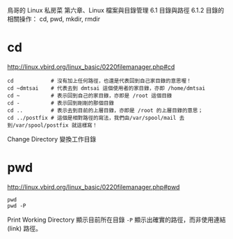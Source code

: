 鳥哥的 Linux 私房菜
第六章、Linux 檔案與目錄管理
6.1 目錄與路徑
6.1.2 目錄的相關操作： cd, pwd, mkdir, rmdir

# cd
http://linux.vbird.org/linux_basic/0220filemanager.php#cd
```
cd            # 沒有加上任何路徑，也還是代表回到自己家目錄的意思喔！
cd ~dmtsai    # 代表去到 dmtsai 這個使用者的家目錄，亦即 /home/dmtsai
cd ~          # 表示回到自己的家目錄，亦即是 /root 這個目錄
cd -          # 表示回到剛剛的那個目錄
cd ..         # 表示去到目前的上層目錄，亦即是 /root 的上層目錄的意思；
cd ../postfix # 這個是相對路徑的寫法，我們由/var/spool/mail 去到/var/spool/postfix 就這樣寫！
```

Change Directory
變換工作目錄

# pwd
http://linux.vbird.org/linux_basic/0220filemanager.php#pwd
```
pwd
pwd -P
```

Print Working Directory
顯示目前所在目錄
`-P` 顯示出確實的路徑，而非使用連結 (link) 路徑。
